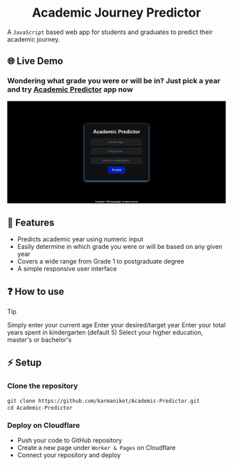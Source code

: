 <h1 align="center">Academic Journey Predictor</h1>

A `JavaScript` based web app for students and graduates to predict their academic journey.

## 🌐 Live Demo

### Wondering what grade you were or will be in? Just pick a year and try [Academic Predictor](https://academicpredictor.pages.dev) app now

![academic](academic.png)

## 🚀 Features

- Predicts academic year using numeric input
- Easily determine in which grade you were or will be based on any given year
- Covers a wide range from Grade 1 to postgraduate degree
- A simple responsive user interface

## ❓ How to use

> [!TIP]
> Simply enter your current age
> Enter your desired/target year
> Enter your total years spent in kindergarten (default 5)
> Select your higher education, master's or bachelor's

## ⚡ Setup

### Clone the repository

    git clone https://github.com/karmaniket/Academic-Predictor.git
    cd Academic-Predictor

### Deploy on Cloudflare

- Push your code to GitHub repository
- Create a new page under `Worker & Pages` on Cloudflare
- Connect your repository and deploy

